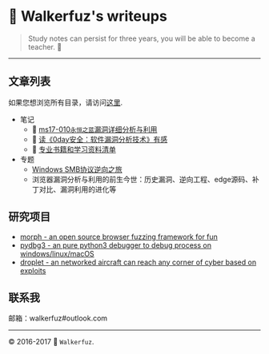 # :moyai: Walkerfuz's writeups

> Study notes can persist for three years, you will be able to become a teacher. :watermelon:
------

## 文章列表

如果您想浏览所有目录，请访问[这里](./notes).

* 笔记
  * :syringe: [ms17-010`永恒之蓝`漏洞详细分析与利用](/notes/exploit_ms17_010_windows_smb_eternal_blue_analysis_and_exploit.md)
  * :green_book: [读《0day安全：软件漏洞分析技术》有感](/notes/book_review_about_0day_security_second_edition.md)
  * :green_book: [专业书籍和学习资料清单](/notes/book_professional_books_and_learning_materials_reading_list.md)
* 专题
  * [Windows SMB协议逆向之旅](/notes/series_windows_smb_protocol_reverse_engineering.md)
  * 浏览器漏洞分析与利用的前生今世：历史漏洞、逆向工程、edge源码、补丁对比、漏洞利用的进化等

## 研究项目

* [morph - an open source browser fuzzing framework for fun](https://github.com/walkerfuz/morph)
* [pydbg3 - an pure python3 debugger to debug process on windows/linux/macOS](https://github.com/walkerfuz/pydbg3)
* [droplet - an networked aircraft can reach any corner of cyber based on exploits](https://github.com/walkerfuz/droplet)

## 联系我

邮箱：walkerfuz#outlook.com

------
:copyright: 2016-2017  :rocket: `Walkerfuz`.
